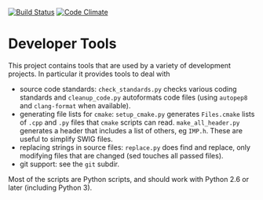 [![Build Status](https://travis-ci.org/salilab/developer_tools.svg?branch=master)](https://travis-ci.org/salilab/developer_tools)
[![Code Climate](https://codeclimate.com/github/salilab/developer_tools/badges/gpa.svg)](https://codeclimate.com/github/salilab/developer_tools)

# Developer Tools

This project contains tools that are used by a variety of development projects.
In particular it provides tools to deal with

- source code standards: `check_standards.py` checks various coding standards
  and `cleanup_code.py` autoformats code files (using `autopep8` and
  `clang-format` when available).
- generating file lists for `cmake`: `setup_cmake.py` generates `Files.cmake`
  lists of `.cpp` and `.py` files that `cmake` scripts can read.
  `make_all_header.py` generates a header that includes a list of others,
  eg `IMP.h`. These are useful to simplify SWIG files.
- replacing strings in source files: `replace.py` does find and replace,
  only modifying files that are changed (sed touches all passed files).
- git support: see the `git` subdir.

Most of the scripts are Python scripts, and should work with Python 2.6 or
later (including Python 3).

